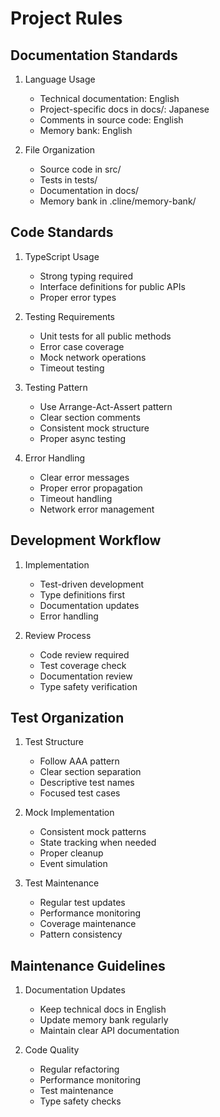 # Project Rules

## Documentation Standards

1. Language Usage
   - Technical documentation: English
   - Project-specific docs in docs/: Japanese
   - Comments in source code: English
   - Memory bank: English

2. File Organization
   - Source code in src/
   - Tests in tests/
   - Documentation in docs/
   - Memory bank in .cline/memory-bank/

## Code Standards

1. TypeScript Usage
   - Strong typing required
   - Interface definitions for public APIs
   - Proper error types

2. Testing Requirements
   - Unit tests for all public methods
   - Error case coverage
   - Mock network operations
   - Timeout testing

3. Testing Pattern
   - Use Arrange-Act-Assert pattern
   - Clear section comments
   - Consistent mock structure
   - Proper async testing

4. Error Handling
   - Clear error messages
   - Proper error propagation
   - Timeout handling
   - Network error management

## Development Workflow

1. Implementation
   - Test-driven development
   - Type definitions first
   - Documentation updates
   - Error handling

2. Review Process
   - Code review required
   - Test coverage check
   - Documentation review
   - Type safety verification

## Test Organization

1. Test Structure
   - Follow AAA pattern
   - Clear section separation
   - Descriptive test names
   - Focused test cases

2. Mock Implementation
   - Consistent mock patterns
   - State tracking when needed
   - Proper cleanup
   - Event simulation

3. Test Maintenance
   - Regular test updates
   - Performance monitoring
   - Coverage maintenance
   - Pattern consistency

## Maintenance Guidelines

1. Documentation Updates
   - Keep technical docs in English
   - Update memory bank regularly
   - Maintain clear API documentation

2. Code Quality
   - Regular refactoring
   - Performance monitoring
   - Test maintenance
   - Type safety checks